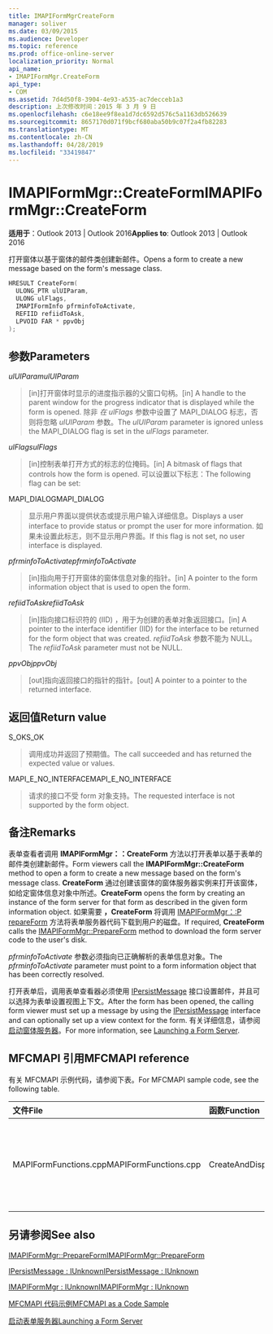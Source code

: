 ```yaml
---
title: IMAPIFormMgrCreateForm
manager: soliver
ms.date: 03/09/2015
ms.audience: Developer
ms.topic: reference
ms.prod: office-online-server
localization_priority: Normal
api_name:
- IMAPIFormMgr.CreateForm
api_type:
- COM
ms.assetid: 7d4d50f8-3904-4e93-a535-ac7decceb1a3
description: 上次修改时间：2015 年 3 月 9 日
ms.openlocfilehash: c6e18ee9f8ea1d7dc6592d576c5a1163db526639
ms.sourcegitcommit: 8657170d071f9bcf680aba50b9c07f2a4fb82283
ms.translationtype: MT
ms.contentlocale: zh-CN
ms.lasthandoff: 04/28/2019
ms.locfileid: "33419847"
---
```

# <a name="imapiformmgrcreateform"></a><span data-ttu-id="f18fd-103">IMAPIFormMgr::CreateForm</span><span class="sxs-lookup"><span data-stu-id="f18fd-103">IMAPIFormMgr::CreateForm</span></span>

  
  
<span data-ttu-id="f18fd-104">**适用于**：Outlook 2013 | Outlook 2016</span><span class="sxs-lookup"><span data-stu-id="f18fd-104">**Applies to**: Outlook 2013 | Outlook 2016</span></span> 
  
<span data-ttu-id="f18fd-105">打开窗体以基于窗体的邮件类创建新邮件。</span><span class="sxs-lookup"><span data-stu-id="f18fd-105">Opens a form to create a new message based on the form's message class.</span></span>
  
```cpp
HRESULT CreateForm(
  ULONG_PTR ulUIParam,
  ULONG ulFlags,
  IMAPIFormInfo pfrminfoToActivate,
  REFIID refiidToAsk,
  LPVOID FAR * ppvObj
);
```

## <a name="parameters"></a><span data-ttu-id="f18fd-106">参数</span><span class="sxs-lookup"><span data-stu-id="f18fd-106">Parameters</span></span>

 <span data-ttu-id="f18fd-107">_ulUIParam_</span><span class="sxs-lookup"><span data-stu-id="f18fd-107">_ulUIParam_</span></span>
  
> <span data-ttu-id="f18fd-108">[in]打开窗体时显示的进度指示器的父窗口句柄。</span><span class="sxs-lookup"><span data-stu-id="f18fd-108">[in] A handle to the parent window for the progress indicator that is displayed while the form is opened.</span></span> <span data-ttu-id="f18fd-109">除非  _在 ulFlags_ 参数中设置了 MAPI_DIALOG 标志，否则将忽略  _ulUIParam_ 参数。</span><span class="sxs-lookup"><span data-stu-id="f18fd-109">The  _ulUIParam_ parameter is ignored unless the MAPI_DIALOG flag is set in the  _ulFlags_ parameter.</span></span> 
    
 <span data-ttu-id="f18fd-110">_ulFlags_</span><span class="sxs-lookup"><span data-stu-id="f18fd-110">_ulFlags_</span></span>
  
> <span data-ttu-id="f18fd-111">[in]控制表单打开方式的标志的位掩码。</span><span class="sxs-lookup"><span data-stu-id="f18fd-111">[in] A bitmask of flags that controls how the form is opened.</span></span> <span data-ttu-id="f18fd-112">可以设置以下标志：</span><span class="sxs-lookup"><span data-stu-id="f18fd-112">The following flag can be set:</span></span>
    
<span data-ttu-id="f18fd-113">MAPI_DIALOG</span><span class="sxs-lookup"><span data-stu-id="f18fd-113">MAPI_DIALOG</span></span> 
  
> <span data-ttu-id="f18fd-114">显示用户界面以提供状态或提示用户输入详细信息。</span><span class="sxs-lookup"><span data-stu-id="f18fd-114">Displays a user interface to provide status or prompt the user for more information.</span></span> <span data-ttu-id="f18fd-115">如果未设置此标志，则不显示用户界面。</span><span class="sxs-lookup"><span data-stu-id="f18fd-115">If this flag is not set, no user interface is displayed.</span></span>
    
 <span data-ttu-id="f18fd-116">_pfrminfoToActivate_</span><span class="sxs-lookup"><span data-stu-id="f18fd-116">_pfrminfoToActivate_</span></span>
  
> <span data-ttu-id="f18fd-117">[in]指向用于打开窗体的窗体信息对象的指针。</span><span class="sxs-lookup"><span data-stu-id="f18fd-117">[in] A pointer to the form information object that is used to open the form.</span></span>
    
 <span data-ttu-id="f18fd-118">_refiidToAsk_</span><span class="sxs-lookup"><span data-stu-id="f18fd-118">_refiidToAsk_</span></span>
  
> <span data-ttu-id="f18fd-119">[in]指向接口标识符的 (IID) ，用于为创建的表单对象返回接口。</span><span class="sxs-lookup"><span data-stu-id="f18fd-119">[in] A pointer to the interface identifier (IID) for the interface to be returned for the form object that was created.</span></span> <span data-ttu-id="f18fd-120">_refiidToAsk_ 参数不能为 NULL。</span><span class="sxs-lookup"><span data-stu-id="f18fd-120">The  _refiidToAsk_ parameter must not be NULL.</span></span> 
    
 <span data-ttu-id="f18fd-121">_ppvObj_</span><span class="sxs-lookup"><span data-stu-id="f18fd-121">_ppvObj_</span></span>
  
> <span data-ttu-id="f18fd-122">[out]指向返回接口的指针的指针。</span><span class="sxs-lookup"><span data-stu-id="f18fd-122">[out] A pointer to a pointer to the returned interface.</span></span>
    
## <a name="return-value"></a><span data-ttu-id="f18fd-123">返回值</span><span class="sxs-lookup"><span data-stu-id="f18fd-123">Return value</span></span>

<span data-ttu-id="f18fd-124">S_OK</span><span class="sxs-lookup"><span data-stu-id="f18fd-124">S_OK</span></span> 
  
> <span data-ttu-id="f18fd-125">调用成功并返回了预期值。</span><span class="sxs-lookup"><span data-stu-id="f18fd-125">The call succeeded and has returned the expected value or values.</span></span>
    
<span data-ttu-id="f18fd-126">MAPI_E_NO_INTERFACE</span><span class="sxs-lookup"><span data-stu-id="f18fd-126">MAPI_E_NO_INTERFACE</span></span> 
  
> <span data-ttu-id="f18fd-127">请求的接口不受 form 对象支持。</span><span class="sxs-lookup"><span data-stu-id="f18fd-127">The requested interface is not supported by the form object.</span></span>
    
## <a name="remarks"></a><span data-ttu-id="f18fd-128">备注</span><span class="sxs-lookup"><span data-stu-id="f18fd-128">Remarks</span></span>

<span data-ttu-id="f18fd-129">表单查看者调用 **IMAPIFormMgr：：CreateForm** 方法以打开表单以基于表单的邮件类创建新邮件。</span><span class="sxs-lookup"><span data-stu-id="f18fd-129">Form viewers call the **IMAPIFormMgr::CreateForm** method to open a form to create a new message based on the form's message class.</span></span> <span data-ttu-id="f18fd-130">**CreateForm** 通过创建该窗体的窗体服务器实例来打开该窗体，如给定窗体信息对象中所述。</span><span class="sxs-lookup"><span data-stu-id="f18fd-130">**CreateForm** opens the form by creating an instance of the form server for that form as described in the given form information object.</span></span> <span data-ttu-id="f18fd-131">如果需要 **，CreateForm** 将调用 [IMAPIFormMgr：:P repareForm](imapiformmgr-prepareform.md) 方法将表单服务器代码下载到用户的磁盘。</span><span class="sxs-lookup"><span data-stu-id="f18fd-131">If required, **CreateForm** calls the [IMAPIFormMgr::PrepareForm](imapiformmgr-prepareform.md) method to download the form server code to the user's disk.</span></span> 
  
<span data-ttu-id="f18fd-132">_pfrminfoToActivate_ 参数必须指向已正确解析的表单信息对象。</span><span class="sxs-lookup"><span data-stu-id="f18fd-132">The  _pfrminfoToActivate_ parameter must point to a form information object that has been correctly resolved.</span></span> 
  
<span data-ttu-id="f18fd-133">打开表单后，调用表单查看器必须使用 [IPersistMessage](ipersistmessageiunknown.md) 接口设置邮件，并且可以选择为表单设置视图上下文。</span><span class="sxs-lookup"><span data-stu-id="f18fd-133">After the form has been opened, the calling form viewer must set up a message by using the [IPersistMessage](ipersistmessageiunknown.md) interface and can optionally set up a view context for the form.</span></span> <span data-ttu-id="f18fd-134">有关详细信息，请参阅 [启动窗体服务器](launching-a-form-server.md)。</span><span class="sxs-lookup"><span data-stu-id="f18fd-134">For more information, see [Launching a Form Server](launching-a-form-server.md).</span></span> 
  
## <a name="mfcmapi-reference"></a><span data-ttu-id="f18fd-135">MFCMAPI 引用</span><span class="sxs-lookup"><span data-stu-id="f18fd-135">MFCMAPI reference</span></span>

<span data-ttu-id="f18fd-136">有关 MFCMAPI 示例代码，请参阅下表。</span><span class="sxs-lookup"><span data-stu-id="f18fd-136">For MFCMAPI sample code, see the following table.</span></span>
  
|<span data-ttu-id="f18fd-137">**文件**</span><span class="sxs-lookup"><span data-stu-id="f18fd-137">**File**</span></span>|<span data-ttu-id="f18fd-138">**函数**</span><span class="sxs-lookup"><span data-stu-id="f18fd-138">**Function**</span></span>|<span data-ttu-id="f18fd-139">**备注**</span><span class="sxs-lookup"><span data-stu-id="f18fd-139">**Comment**</span></span>|
|:-----|:-----|:-----|
|<span data-ttu-id="f18fd-140">MAPIFormFunctions.cpp</span><span class="sxs-lookup"><span data-stu-id="f18fd-140">MAPIFormFunctions.cpp</span></span>  <br/> |<span data-ttu-id="f18fd-141">CreateAndDisplayNewMailInFolder</span><span class="sxs-lookup"><span data-stu-id="f18fd-141">CreateAndDisplayNewMailInFolder</span></span>  <br/> |<span data-ttu-id="f18fd-142">MFCMAPI 使用 **IMAPIFormMgr：：CreateForm** 方法在显示表单之前创建表单。</span><span class="sxs-lookup"><span data-stu-id="f18fd-142">MFCMAPI uses the **IMAPIFormMgr::CreateForm** method to create a form before displaying it.</span></span>  <br/> |
   
## <a name="see-also"></a><span data-ttu-id="f18fd-143">另请参阅</span><span class="sxs-lookup"><span data-stu-id="f18fd-143">See also</span></span>



[<span data-ttu-id="f18fd-144">IMAPIFormMgr::PrepareForm</span><span class="sxs-lookup"><span data-stu-id="f18fd-144">IMAPIFormMgr::PrepareForm</span></span>](imapiformmgr-prepareform.md)
  
[<span data-ttu-id="f18fd-145">IPersistMessage : IUnknown</span><span class="sxs-lookup"><span data-stu-id="f18fd-145">IPersistMessage : IUnknown</span></span>](ipersistmessageiunknown.md)
  
[<span data-ttu-id="f18fd-146">IMAPIFormMgr : IUnknown</span><span class="sxs-lookup"><span data-stu-id="f18fd-146">IMAPIFormMgr : IUnknown</span></span>](imapiformmgriunknown.md)


[<span data-ttu-id="f18fd-147">MFCMAPI 代码示例</span><span class="sxs-lookup"><span data-stu-id="f18fd-147">MFCMAPI as a Code Sample</span></span>](mfcmapi-as-a-code-sample.md)
  
[<span data-ttu-id="f18fd-148">启动表单服务器</span><span class="sxs-lookup"><span data-stu-id="f18fd-148">Launching a Form Server</span></span>](launching-a-form-server.md)

